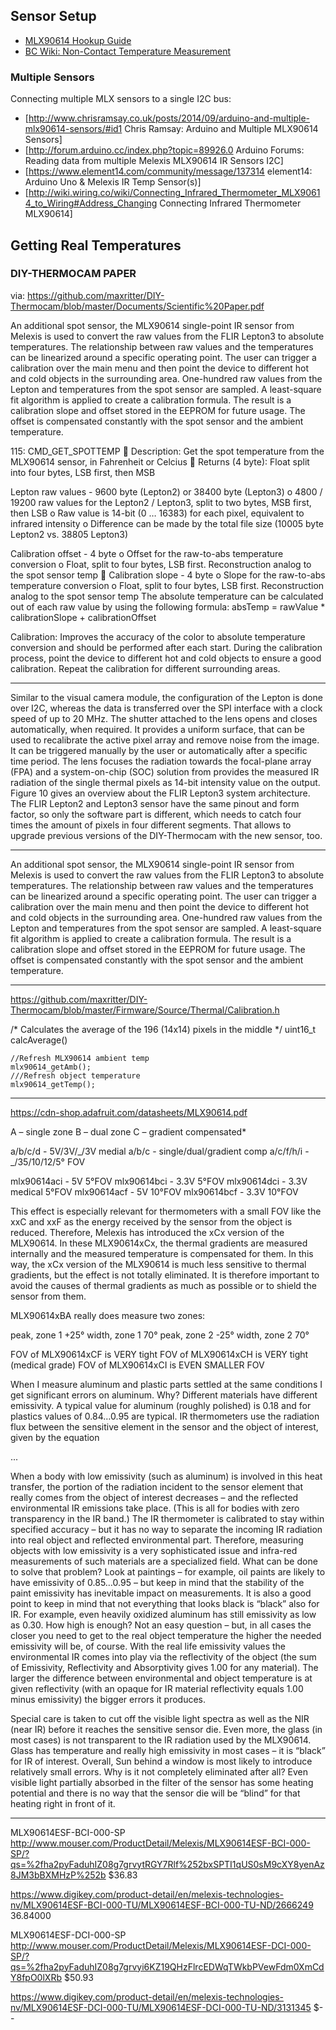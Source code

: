 
## Sensor Setup

+ [MLX90614 Hookup Guide][hookup]
+ [BC Wiki: Non-Contact Temperature Measurement][bcwiki]

[hookup]: https://learn.sparkfun.com/tutorials/mlx90614-ir-thermometer-hookup-guide/mlx90614-overview
[bcwiki]: http://wiki.brandoncurtis.com/w/Non-Contact_Temperature_Measurement




### Multiple Sensors

Connecting multiple MLX sensors to a single I2C bus:

* [http://www.chrisramsay.co.uk/posts/2014/09/arduino-and-multiple-mlx90614-sensors/#id1 Chris Ramsay: Arduino and Multiple MLX90614 Sensors]
* [http://forum.arduino.cc/index.php?topic=89926.0 Arduino Forums: Reading data from multiple Melexis MLX90614 IR Sensors I2C]
* [https://www.element14.com/community/message/137314 element14: Arduino Uno & Melexis IR Temp Sensor(s)]
* [http://wiki.wiring.co/wiki/Connecting_Infrared_Thermometer_MLX90614_to_Wiring#Address_Changing Connecting Infrared Thermometer MLX90614]


## Getting Real Temperatures


### DIY-THERMOCAM PAPER

via: https://github.com/maxritter/DIY-Thermocam/blob/master/Documents/Scientific%20Paper.pdf

An additional spot sensor, the MLX90614 single-point IR sensor from Melexis is used to convert
the raw values from the FLIR Lepton3 to absolute temperatures. The relationship between
raw values and the temperatures can be linearized around a specific operating point. The user
can trigger a calibration over the main menu and then point the device to different hot and cold
objects in the surrounding area. One-hundred raw values from the Lepton and temperatures
from the spot sensor are sampled. A least-square fit algorithm is applied to create a calibration
formula. The result is a calibration slope and offset stored in the EEPROM for future usage.
The offset is compensated constantly with the spot sensor and the ambient temperature.

115: CMD_GET_SPOTTEMP
 Description: Get the spot temperature from the MLX90614 sensor, in Fahrenheit
or Celcius
 Returns (4 byte): Float split into four bytes, LSB first, then MSB

Lepton raw values - 9600 byte (Lepton2) or 38400 byte (Lepton3)
o 4800 / 19200 raw values for the Lepton2 / Lepton3, split to two bytes, MSB
first, then LSB
o Raw value is 14-bit (0 … 16383) for each pixel, equivalent to infrared intensity
o Difference can be made by the total file size (10005 byte Lepton2 vs. 38805
Lepton3)

Calibration offset - 4 byte
o Offset for the raw-to-abs temperature conversion
o Float, split to four bytes, LSB first. Reconstruction analog to the spot sensor
temp
 Calibration slope - 4 byte
o Slope for the raw-to-abs temperature conversion
o Float, split to four bytes, LSB first. Reconstruction analog to the spot sensor
temp
The absolute temperature can be calculated out of each raw value by using the following
formula:
absTemp = rawValue * calibrationSlope + calibrationOffset

Calibration: Improves the accuracy of the color to absolute temperature conversion and
should be performed after each start. During the calibration process, point the device to different
hot and cold objects to ensure a good calibration. Repeat the calibration for different surrounding
areas.

----

Similar to the visual camera module, the configuration of the Lepton is done over I2C, whereas
the data is transferred over the SPI interface with a clock speed of up to 20 MHz. The shutter
attached to the lens opens and closes automatically, when required. It provides a uniform surface,
that can be used to recalibrate the active pixel array and remove noise from the image. It
can be triggered manually by the user or automatically after a specific time period. The lens
focuses the radiation towards the focal-plane array (FPA) and a system-on-chip (SOC) solution
from provides the measured IR radiation of the single thermal pixels as 14-bit intensity value
on the output. Figure 10 gives an overview about the FLIR Lepton3 system architecture. The
FLIR Lepton2 and Lepton3 sensor have the same pinout and form factor, so only the software
part is different, which needs to catch four times the amount of pixels in four different segments.
That allows to upgrade previous versions of the DIY-Thermocam with the new sensor, too.

----

An additional spot sensor, the MLX90614 single-point IR sensor from Melexis is used to convert
the raw values from the FLIR Lepton3 to absolute temperatures. The relationship between
raw values and the temperatures can be linearized around a specific operating point. The user
can trigger a calibration over the main menu and then point the device to different hot and cold
objects in the surrounding area. One-hundred raw values from the Lepton and temperatures
from the spot sensor are sampled. A least-square fit algorithm is applied to create a calibration
formula. The result is a calibration slope and offset stored in the EEPROM for future usage.
The offset is compensated constantly with the spot sensor and the ambient temperature.


----

https://github.com/maxritter/DIY-Thermocam/blob/master/Firmware/Source/Thermal/Calibration.h

/* Calculates the average of the 196 (14x14) pixels in the middle */
uint16_t calcAverage()

	//Refresh MLX90614 ambient temp
	mlx90614_getAmb();
	///Refresh object temperature
	mlx90614_getTemp();


----

https://cdn-shop.adafruit.com/datasheets/MLX90614.pdf

A – single zone
B – dual zone
C – gradient compensated*

a/b/c/d - 5V/3V/_/3V medial
a/b/c - single/dual/gradient comp
a/c/f/h/i - _/35/10/12/5° FOV

mlx90614aci - 5V 	5°FOV
mlx90614bci - 3.3V 	5°FOV
mlx90614dci - 3.3V  medical 5°FOV
mlx90614acf - 5V 	10°FOV
mlx90614bcf - 3.3V 	10°FOV




This effect is especially relevant for thermometers with a small FOV like the xxC and xxF as the energy
received by the sensor from the object is reduced. Therefore, Melexis has introduced the xCx version of the
MLX90614. In these MLX90614xCx, the thermal gradients are measured internally and the measured
temperature is compensated for them. In this way, the xCx version of the MLX90614 is much less sensitive to
thermal gradients, but the effect is not totally eliminated. It is therefore important to avoid the causes of thermal
gradients as much as possible or to shield the sensor from them.


MLX90614xBA really does measure two zones:

peak, zone 1	+25°
width, zone 1	70°
peak, zone 2	-25°
width, zone 2	70°

FOV of MLX90614xCF is VERY tight
FOV of MLX90614xCH is VERY tight (medical grade)
FOV of MLX90614xCI is EVEN SMALLER FOV

When I measure aluminum and plastic parts settled at the same conditions I get significant
errors on aluminum. Why?
Different materials have different emissivity. A typical value for aluminum (roughly polished) is 0.18 and for
plastics values of 0.84…0.95 are typical. IR thermometers use the radiation flux between the sensitive element
in the sensor and the object of interest, given by the equation

...

When a body with low emissivity (such as aluminum) is involved in this heat transfer, the portion of the
radiation incident to the sensor element that really comes from the object of interest decreases – and the
reflected environmental IR emissions take place. (This is all for bodies with zero transparency in the IR band.)
The IR thermometer is calibrated to stay within specified accuracy – but it has no way to separate the incoming
IR radiation into real object and reflected environmental part. Therefore, measuring objects with low emissivity
is a very sophisticated issue and infra-red measurements of such materials are a specialized field.
What can be done to solve that problem? Look at paintings – for example, oil paints are likely to have
emissivity of 0.85…0.95 – but keep in mind that the stability of the paint emissivity has inevitable impact on
measurements.
It is also a good point to keep in mind that not everything that looks black is “black” also for IR. For
example, even heavily oxidized aluminum has still emissivity as low as 0.30.
How high is enough? Not an easy question – but, in all cases the closer you need to get to the real
object temperature the higher the needed emissivity will be, of course.
With the real life emissivity values the environmental IR comes into play via the reflectivity of the object
(the sum of Emissivity, Reflectivity and Absorptivity gives 1.00 for any material). The larger the difference
between environmental and object temperature is at given reflectivity (with an opaque for IR material reflectivity
equals 1.00 minus emissivity) the bigger errors it produces.

Special care is taken to cut off the visible light spectra as well as the NIR (near IR) before it reaches the
sensitive sensor die. Even more, the glass (in most cases) is not transparent to the IR radiation used by the
MLX90614. Glass has temperature and really high emissivity in most cases – it is “black” for IR of interest.
Overall, Sun behind a window is most likely to introduce relatively small errors. Why is it not completely
eliminated after all? Even visible light partially absorbed in the filter of the sensor has some heating potential
and there is no way that the sensor die will be “blind” for that heating right in front of it.


----
MLX90614ESF-BCI-000-SP
http://www.mouser.com/ProductDetail/Melexis/MLX90614ESF-BCI-000-SP/?qs=%2fha2pyFaduhIZ08g7grvytRGY7Rlf%252bxSPTI1qUS0sM9cXY8yenAz8JM3bBXMHzP%252b
$36.83

https://www.digikey.com/product-detail/en/melexis-technologies-nv/MLX90614ESF-BCI-000-TU/MLX90614ESF-BCI-000-TU-ND/2666249
36.84000

MLX90614ESF-DCI-000-SP
http://www.mouser.com/ProductDetail/Melexis/MLX90614ESF-DCI-000-SP/?qs=%2fha2pyFaduhIZ08g7grvyi6KZ19QHzFlrcEDWqTWkbPVewFdm0XmCdY8fpO0lXRb
$50.93

https://www.digikey.com/product-detail/en/melexis-technologies-nv/MLX90614ESF-DCI-000-TU/MLX90614ESF-DCI-000-TU-ND/3131345
$--

